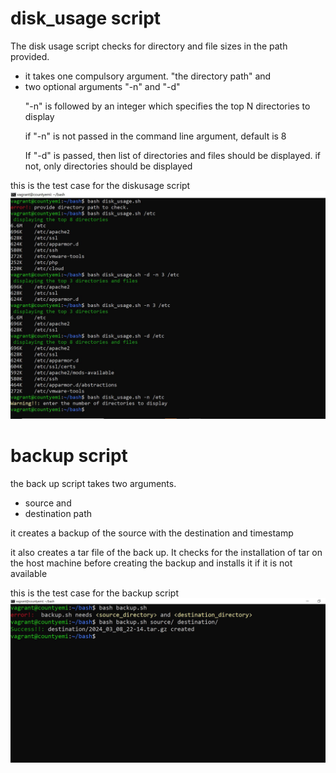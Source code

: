 <h1> disk_usage script</h1>
<p>The disk usage script checks for directory and file sizes in the path provided.</p>
<ul> 
  <li>it takes one compulsory argument. "the directory path" and</li>
<li>two optional arguments "-n" and "-d"</li>
  <p>"-n" is followed by an integer which specifies the top N directories to display</p>
  <p>if "-n" is not passed in the command line argument, default is 8</p>
  <p> If "-d" is passed, then list of directories and files should be displayed. if not, only directories should be displayed</p>
</ul>
<p>this is the test case for the diskusage script <img src="./images/disk_usage_test_case.JPG" ></p>

<h1>backup script</h1>
<p>the back up script takes two arguments.</p>
<ul>
  <li>source and</li>
  <li>destination path</li>
</ul>
<p>it creates a backup of the source with the destination and timestamp</p>
<p>it also creates a tar file of the back up. It checks for the installation of tar on the host machine before creating the backup and installs it if it is not available</p>
<p>this is the test case for the backup script <img src="./images/backup_test_case.JPG" </p>

